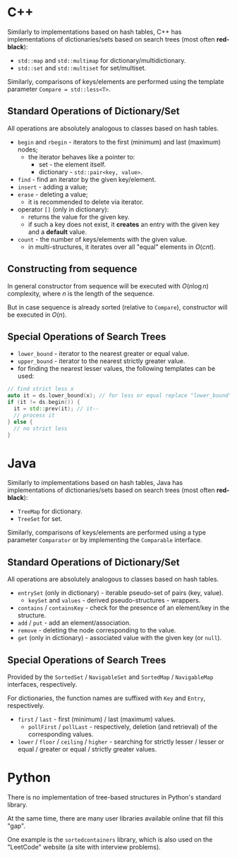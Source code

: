 # C++

Similarly to implementations based on hash tables, C++ has implementations of dictionaries/sets based on search trees (most often **red-black**):

- `std::map` and `std::multimap` for dictionary/multidictionary.
- `std::set` and `std::multiset` for set/multiset.

Similarly, comparisons of keys/elements are performed using the template parameter `Compare = std::less<T>`.

## Standard Operations of Dictionary/Set

All operations are absolutely analogous to classes based on hash tables.

- `begin` and `rbegin` - iterators to the first (minimum) and last (maximum) nodes;
  - the iterator behaves like a pointer to:
    - set - the element itself.
    - dictionary - `std::pair<key, value>`.
- `find` - find an iterator by the given key/element.
- `insert` - adding a value;
- `erase` - deleting a value;
  - it is recommended to delete via iterator.
- operator `[]` (only in dictionary):
  - returns the value for the given key.
  - if such a key does not exist, it **creates** an entry with the given key and a **default** value.
- `count` - the number of keys/elements with the given value.
  - in multi-structures, it iterates over all "equal" elements in $O(cnt)$.

## Constructing from sequence

In general constructor from sequence will be executed with $O(n \log{n})$ complexity, where $n$ is the length of the sequence.

But in case sequence is already sorted (relative to `Compare`), constructor will be executed in $O(n)$.

## Special Operations of Search Trees

- `lower_bound` - iterator to the nearest greater or equal value.
- `upper_bound` - iterator to the nearest strictly greater value.
- for finding the nearest lesser values, the following templates can be used:

```cpp
// find strict less x
auto it = ds.lower_bound(x); // for less or equal replace "lower_bound" by "upper_bound"
if (it != ds.begin()) {
  it = std::prev(it); // it--
  // process it
} else {
  // no strict less
}
```

# Java

Similarly to implementations based on hash tables, Java has implementations of dictionaries/sets based on search trees (most often **red-black**):

- `TreeMap` for dictionary.
- `TreeSet` for set.

Similarly, comparisons of keys/elements are performed using a type parameter `Comparator` or by implementing the `Comparable` interface.

## Standard Operations of Dictionary/Set

All operations are absolutely analogous to classes based on hash tables.

- `entrySet` (only in dictionary) - iterable pseudo-set of pairs (key, value).
  - `keySet` and `values` - derived pseudo-structures - wrappers.
- `contains` / `containsKey` - check for the presence of an element/key in the structure.
- `add` / `put` - add an element/association.
- `remove` - deleting the node corresponding to the value.
- `get` (only in dictionary) - associated value with the given key (or `null`).

## Special Operations of Search Trees

Provided by the `SortedSet` / `NavigableSet` and `SortedMap` / `NavigableMap` interfaces, respectively.

For dictionaries, the function names are suffixed with `Key` and `Entry`, respectively.

- `first` / `last` - first (minimum) / last (maximum) values.
  - `pollFirst` / `pollLast` - respectively, deletion (and retrieval) of the corresponding values.
- `lower` / `floor` / `ceiling` / `higher` - searching for strictly lesser / lesser or equal / greater or equal / strictly greater values.

# Python

There is no implementation of tree-based structures in Python's standard library.

At the same time, there are many user libraries available online that fill this "gap".

One example is the `sortedcontainers` library, which is also used on the "LeetCode" website (a site with interview problems).